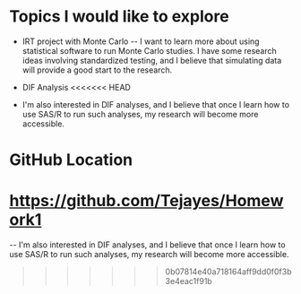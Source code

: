 # Topics I would like to explore

- IRT project with Monte Carlo
-- I want to learn more about using statistical software to run Monte Carlo studies. I have some research ideas involving standardized testing, and I believe that simulating data will provide a good start to the research.

- DIF Analysis
<<<<<<< HEAD
- I'm also interested in DIF analyses, and I believe that once I learn how to use SAS/R to run such analyses, my research will become more accessible.

# GitHub Location
<https://github.com/Tejayes/Homework1>
=======
-- I'm also interested in DIF analyses, and I believe that once I learn how to use SAS/R to run such analyses, my research will become more accessible.
>>>>>>> 0b07814e40a718164aff9dd0f0f3b3e4eac1f91b
